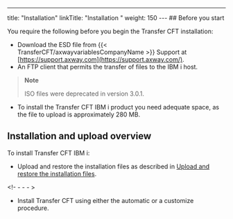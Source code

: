 ---
title: "Installation"
linkTitle: "Installation "
weight: 150
--- ## Before you start

You require the following before you begin the Transfer CFT installation:

- Download the ESD file from {{< TransferCFT/axwayvariablesCompanyName >}} Support at [https://support.axway.com](https://support.axway.com/).
- An FTP client that permits the transfer of files to the IBM i host.

> **Note**
>
> ISO files were deprecated in version 3.0.1.

- To install the Transfer CFT IBM i product you need adequate space, as the file to upload is approximately 280 MB.

## Installation and upload overview

To install Transfer CFT IBM i:

- Upload and restore the installation files as described in [Upload and restore the installation files](upload_ibm_i).

<!- - - - >

- Install Transfer CFT using either the automatic or a customize procedure.
